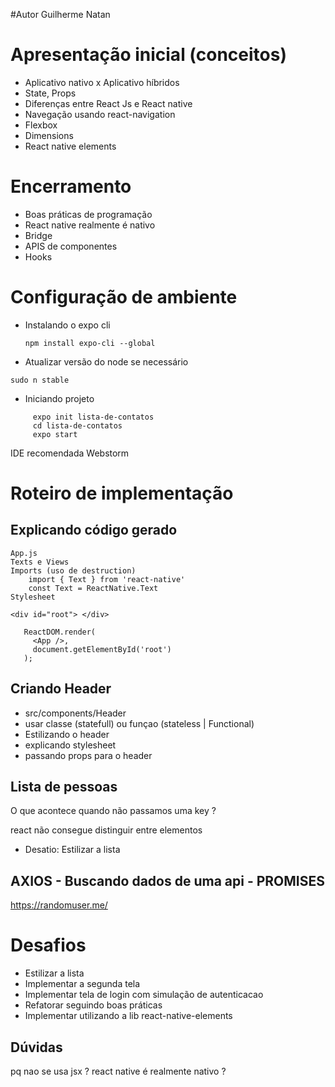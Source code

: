 #Autor
  Guilherme Natan 
  
# Apresentação inicial (conceitos)
  - Aplicativo nativo x Aplicativo híbridos 
  - State, Props 
  - Diferenças entre React Js e React native
  - Navegação usando react-navigation
  - Flexbox 
  - Dimensions
  - React native elements
  
  
 # Encerramento  
  - Boas práticas de programação
  - React native realmente é nativo 
  - Bridge 
  - APIS de componentes 
  - Hooks
  
  
# Configuração de ambiente 

 - Instalando o expo cli   
   
   ```npm install expo-cli --global```
  
  - Atualizar versão do node se necessário 
  
   ```sudo n stable```
  - Iniciando projeto
 ```  
      expo init lista-de-contatos
      cd lista-de-contatos
      expo start 
```
IDE recomendada Webstorm 
  
# Roteiro de implementação 
##  Explicando código gerado
    App.js 
    Texts e Views 
    Imports (uso de destruction)
        import { Text } from 'react-native' 
        const Text = ReactNative.Text
    Stylesheet
```
<div id="root"> </div>
   
   ReactDOM.render(
     <App />,
     document.getElementById('root')
   );
```
 ## Criando Header 
   - src/components/Header 
   - usar classe (statefull) ou funçao (stateless | Functional)
   - Estilizando o header 
   - explicando  stylesheet 
   - passando props para o header 
   
   ## Lista de pessoas
   O que acontece quando não passamos uma key ? 
        
   react não consegue distinguir entre elementos 
   - Desatio: Estilizar a lista 
   
   ## AXIOS - Buscando dados de uma api - PROMISES 
   https://randomuser.me/
   
   
   
   
   
# Desafios
 - Estilizar a lista 
 - Implementar a segunda tela 
 - Implementar tela de login com simulação de autenticacao
 - Refatorar seguindo boas práticas
 - Implementar utilizando a lib react-native-elements
 
 
 
## Dúvidas
pq nao se usa jsx ? 
react native é realmente nativo ? 


